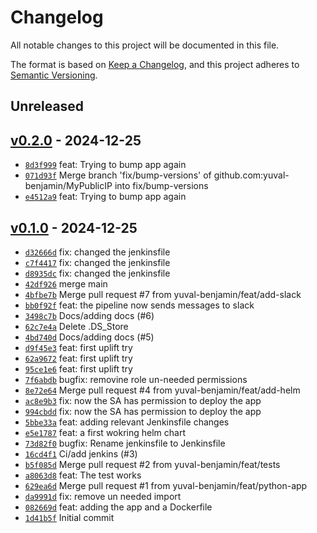 # Changelog

All notable changes to this project will be documented in this file.

The format is based on [Keep a Changelog](https://keepachangelog.com/en/1.0.0/), and this project adheres to [Semantic Versioning](https://semver.org/spec/v2.0.0.html).

## Unreleased

## [v0.2.0](https://github.com/yuval-benjamin/MyPublicIP/releases/tag/v0.2.0) - 2024-12-25

- [`8d3f999`](https://github.com/yuval-benjamin/MyPublicIP/commit/8d3f999497534fb4ed1e3a35f1a58ad520508c0f) feat: Trying to bump app again
- [`071d93f`](https://github.com/yuval-benjamin/MyPublicIP/commit/071d93f6055be992cf12763ebbe2f330fcb5155e) Merge branch 'fix/bump-versions' of github.com:yuval-benjamin/MyPublicIP into fix/bump-versions
- [`e4512a9`](https://github.com/yuval-benjamin/MyPublicIP/commit/e4512a9575875b48929525da3b1b027b111d2c9a) feat: Trying to bump app again

## [v0.1.0](https://github.com/yuval-benjamin/MyPublicIP/releases/tag/v0.1.0) - 2024-12-25

- [`d32666d`](https://github.com/yuval-benjamin/MyPublicIP/commit/d32666d26bd29c7952cbb30432800802ddc24673) fix: changed the jenkinsfile
- [`c7f4417`](https://github.com/yuval-benjamin/MyPublicIP/commit/c7f4417e6f99e16e301463bd3a6847fae1399e09) fix: changed the jenkinsfile
- [`d8935dc`](https://github.com/yuval-benjamin/MyPublicIP/commit/d8935dc3dae03dbee0056f62084fa4bac349d959) fix: changed the jenkinsfile
- [`42df926`](https://github.com/yuval-benjamin/MyPublicIP/commit/42df9269015ed65af74ecae97f7b958dae0516a3) merge main
- [`4bfbe7b`](https://github.com/yuval-benjamin/MyPublicIP/commit/4bfbe7bd8a34c395bc21d89d532fa58e21c17992) Merge pull request #7 from yuval-benjamin/feat/add-slack
- [`bb0f92f`](https://github.com/yuval-benjamin/MyPublicIP/commit/bb0f92f3d8f55e2afe12c52209e8f1033c2e856e) feat: the pipeline now sends messages to slack
- [`3498c7b`](https://github.com/yuval-benjamin/MyPublicIP/commit/3498c7bf6ac4432daad3c69a14f75d03c7cb03ec) Docs/adding docs (#6)
- [`62c7e4a`](https://github.com/yuval-benjamin/MyPublicIP/commit/62c7e4a78ae4a6696a5af603b2078eeed1ff4b48) Delete .DS_Store
- [`4bd740d`](https://github.com/yuval-benjamin/MyPublicIP/commit/4bd740d300748e65a1cc9399fb53115fa9aea2be) Docs/adding docs (#5)
- [`d9f45e3`](https://github.com/yuval-benjamin/MyPublicIP/commit/d9f45e350fe69f7676e7dbafc88728b02faadbf8) feat: first uplift try
- [`62a9672`](https://github.com/yuval-benjamin/MyPublicIP/commit/62a9672a5d9dba6c2db45f1c786c16fbe4b319ea) feat: first uplift try
- [`95ce1e6`](https://github.com/yuval-benjamin/MyPublicIP/commit/95ce1e6b48d3541ebecbdcac22350727f041b41b) feat: first uplift try
- [`7f6abdb`](https://github.com/yuval-benjamin/MyPublicIP/commit/7f6abdb8f244f2dbd6253e7e4100e73e291962b4) bugfix: removine role un-needed permissions
- [`8e72e64`](https://github.com/yuval-benjamin/MyPublicIP/commit/8e72e6431c649170a903358fd1cb2fca82e7e1fb) Merge pull request #4 from yuval-benjamin/feat/add-helm
- [`ac8e9b3`](https://github.com/yuval-benjamin/MyPublicIP/commit/ac8e9b35ca99cfda291f2c7751cd1e374a2e88b1) fix: now the SA has permission to deploy the app
- [`994cbdd`](https://github.com/yuval-benjamin/MyPublicIP/commit/994cbdda8f508906facce225887ad8bf9ed344d4) fix: now the SA has permission to deploy the app
- [`5bbe33a`](https://github.com/yuval-benjamin/MyPublicIP/commit/5bbe33ada71dfb53b9023b994b7e7c2e1eec12db) feat: adding relevant Jenkinsfile changes
- [`e5e1787`](https://github.com/yuval-benjamin/MyPublicIP/commit/e5e1787076e287adc4ea58df6d143de1c87dc877) feat: a first wokring helm chart
- [`73d82f0`](https://github.com/yuval-benjamin/MyPublicIP/commit/73d82f034740849de61146a1ca54298568342231) bugfix: Rename jenkinsfile to Jenkinsfile
- [`16cd4f1`](https://github.com/yuval-benjamin/MyPublicIP/commit/16cd4f1ac1fa6eb7fea64247b737a8d4882dcfaa) Ci/add jenkins (#3)
- [`b5f085d`](https://github.com/yuval-benjamin/MyPublicIP/commit/b5f085dad56b3bde56bbf4eaad344f72496d7437) Merge pull request #2 from yuval-benjamin/feat/tests
- [`a8063d8`](https://github.com/yuval-benjamin/MyPublicIP/commit/a8063d8a64a169f2b00cc90291a12d84cb24a1e7) feat: The test works
- [`629ea6d`](https://github.com/yuval-benjamin/MyPublicIP/commit/629ea6d31927a47ca24a85ec4cd728537a2e7940) Merge pull request #1 from yuval-benjamin/feat/python-app
- [`da9991d`](https://github.com/yuval-benjamin/MyPublicIP/commit/da9991d6be004d8aadb33e5828669daa6bece5b7) fix: remove un needed import
- [`082669d`](https://github.com/yuval-benjamin/MyPublicIP/commit/082669d402dca358e3b5c2baeeca47cf12de396d) feat: adding the app and a Dockerfile
- [`1d41b5f`](https://github.com/yuval-benjamin/MyPublicIP/commit/1d41b5fad4ce6f2e46d75e75a8a14a7f030e6b7e) Initial commit
